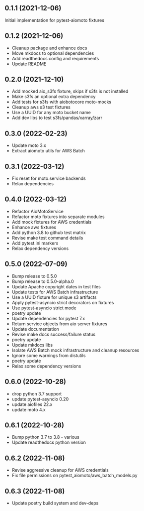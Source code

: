 
0.1.1 (2021-12-06)
------------------
Initial implementation for pytest-aiomoto fixtures


0.1.2 (2021-12-06)
------------------
- Cleanup package and enhance docs
- Move mkdocs to optional dependencies
- Add readthedocs config and requirements
- Update README


0.2.0 (2021-12-10)
------------------
- Add mocked aio_s3fs fixture, skips if s3fs is not installed
- Make s3fs an optional extra dependency
- Add tests for s3fs with aiobotocore moto-mocks
- Cleanup aws s3 test fixtures
- Use a UUID for any moto bucket name
- Add dev libs to test s3fs/pandas/xarray/zarr


0.3.0 (2022-02-23)
------------------
- Update moto 3.x
- Extract aiomoto utils for AWS Batch


0.3.1 (2022-03-12)
------------------
- Fix reset for moto.service backends
- Relax dependencies


0.4.0 (2022-03-12)
------------------
- Refactor AioMotoService
- Refactor moto fixtures into separate modules
- Add mock fixtures for AWS credentials
- Enhance aws fixtures
- Add python 3.8 to github test matrix
- Revise make test command details
- Add pytest.ini markers
- Relax dependency versions


0.5.0 (2022-07-09)
------------------
- Bump release to 0.5.0
- Bump release to 0.5.0-alpha.0
- Update Apache copyright dates in test files
- Update tests for AWS Batch infrastructure
- Use a UUID fixture for unique s3 artifacts
- Apply pytest-asyncio strict decorators on fixtures
- Use pytest-asyncio strict mode
- poetry update
- Update dependencies for pytest 7.x
- Return service objects from aio server fixtures
- Update documentation
- Revise make docs success/failure status
- poetry update
- Update mkdocs libs
- Isolate AWS Batch mock infrastructure and cleanup resources
- Ignore some warnings from distutils
- poetry update
- Relax some dependency versions


0.6.0 (2022-10-28)
------------------
- drop python 3.7 support
- update pytest-asyncio 0.20
- update aiofiles 22.x
- update moto 4.x


0.6.1 (2022-10-28)
------------------
- Bump python 3.7 to 3.8 - various
- Update readthedocs python version


0.6.2 (2022-11-08)
------------------
- Revise aggressive cleanup for AWS credentials
- Fix file permissions on pytest_aiomoto/aws_batch_models.py


0.6.3 (2022-11-08)
------------------
- Update poetry build system and dev-deps

